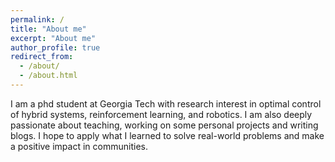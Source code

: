 ```yaml
---
permalink: /
title: "About me"
excerpt: "About me"
author_profile: true
redirect_from: 
  - /about/
  - /about.html
---
```

I am a phd student at Georgia Tech with research interest in optimal control of hybrid systems, reinforcement learning, and robotics. I am also deeply passionate about teaching, working on some personal projects and writing blogs. I hope to apply what I learned to solve real-world problems and make a positive impact in communities.
